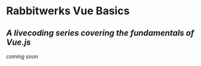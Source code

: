 # Rabbitwerks Vue Basics

## _A livecoding series covering the fundamentals of Vue.js_

_coming soon_

